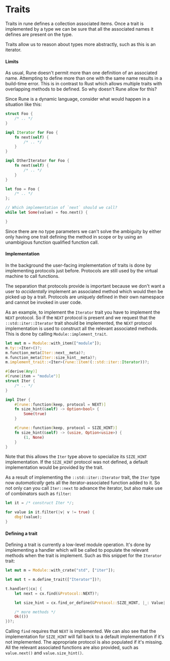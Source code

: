 # Traits

Traits in rune defines a collection associated items. Once a trait is
implemented by a type we can be sure that all the associated names it defines
are present on the type.

Traits allow us to reason about types more abstractly, such as this is an
iterator.

#### Limits

As usual, Rune doesn't permit more than one definition of an associated name.
Attempting to define more than one with the same name results in a build-time
error. This is in contrast to Rust which allows multiple traits with overlapping
methods to be defined. So why doesn't Rune allow for this?

Since Rune is a dynamic language, consider what would happen in a situation like
this:

```rust
struct Foo {
    /* .. */
}

impl Iterator for Foo {
    fn next(self) {
        /* .. */
    }
}

impl OtherIterator for Foo {
    fn next(self) {
        /* .. */
    }
}

let foo = Foo {
    /* .. */
};

// Which implementation of `next` should we call?
while let Some(value) = foo.next() {

}
```

Since there are no type parameters we can't solve the ambiguity by either only
having one trait defining the method in scope or by using an unambigious
function qualified function call.

#### Implementation

In the background the user-facing implementation of traits is done by
implementing protocols just before. Protocols are still used by the virtual
machine to call functions.

The separation that protocols provide is important because we don't want a user
to *accidentally* implement an associated method which would then be picked up
by a trait. Protocols are uniquely defined in their own namespace and cannot be
invoked in user code.

As an example, to implement the `Iterator` trait you have to implement the
`NEXT` protocol. So if the `NEXT` protocol is present and we request that the
`::std::iter::Iterator` trait should be implemented, the `NEXT` protocol
implementation is used to construct all the relevant associated methods. This is
done by calling `Module::implement_trait`.

```rust
let mut m = Module::with_item(["module"]);
m.ty::<Iter>()?;
m.function_meta(Iter::next__meta)?;
m.function_meta(Iter::size_hint__meta)?;
m.implement_trait::<Iter>(rune::item!(::std::iter::Iterator))?;

#[derive(Any)]
#[rune(item = "module")]
struct Iter {
    /* .. */
}

impl Iter {
    #[rune::function(keep, protocol = NEXT)]
    fn size_hint(&self) -> Option<bool> {
        Some(true)
    }

    #[rune::function(keep, protocol = SIZE_HINT)]
    fn size_hint(&self) -> (usize, Option<usize>) {
        (1, None)
    }
}
```

Note that this allows the `Iter` type above to specialize its `SIZE_HINT`
implementation. If the `SIZE_HINT` protocol was not defined, a default
implementation would be provided by the trait.

As a result of implementing the `::std::iter::Iterator` trait, the `Iter` type
now *automatically* gets all the iterator-associated function added to it. So
not only can you call `Iter::next` to advance the iterator, but also make use of
combinators such as `filter`:

```rust
let it = /* construct Iter */;

for value in it.filter(|v| v != true) {
    dbg!(value);
}
```

#### Defining a trait

Defining a trait is currently a low-level module operation. It's done by
implementing a handler which will be called to populate the relevant methods
when the trait is implement. Such as this snippet for the `Iterator` trait:

```rust
let mut m = Module::with_crate("std", ["iter"]);

let mut t = m.define_trait(["Iterator"])?;

t.handler(|cx| {
    let next = cx.find(&Protocol::NEXT)?;

    let size_hint = cx.find_or_define(&Protocol::SIZE_HINT, |_: Value| (0usize, None::<usize>))?;

    /* more methods */
    Ok(())
})?;
```

Calling `find` requires that `NEXT` is implemented. We can also see that the
implementation for `SIZE_HINT` will fall back to a default implementation if
it's not implemented. The appropriate protocol is also populated if it's
missing. All the relevant associated functions are also provided, such as
`value.next()` and `value.size_hint()`.
